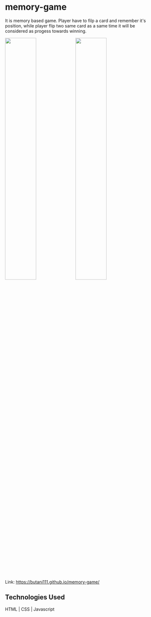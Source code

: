 # memory-game
It is memory based game. Player have to filp a card and remember it's position, while player flip two same card as a same time it will be considered as progess towards winning.

<img src="https://user-images.githubusercontent.com/79257444/163594793-b98b61e1-a079-4b6b-a5af-9afad84cf6e9.png" width="45%"> <img src="https://user-images.githubusercontent.com/79257444/163594802-9d4a351d-c15c-4b99-b0a1-801ebc68832b.png" width="45%">

Link: https://butani111.github.io/memory-game/

## Technologies Used
HTML | CSS | Javascript
#
